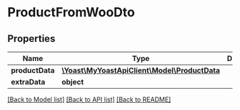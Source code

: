 # ProductFromWooDto

## Properties
Name | Type | Description | Notes
------------ | ------------- | ------------- | -------------
**productData** | [**\Yoast\MyYoastApiClient\Model\ProductData**](ProductData.md) |  | 
**extraData** | **object** |  | 

[[Back to Model list]](../../README.md#documentation-for-models) [[Back to API list]](../../README.md#documentation-for-api-endpoints) [[Back to README]](../../README.md)

